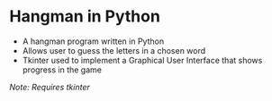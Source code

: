# Hangman in Python
- A hangman program written in Python
- Allows user to guess the letters in a chosen word
- Tkinter used to implement a Graphical User Interface that shows progress in the game

<i> Note: Requires tkinter </i>
